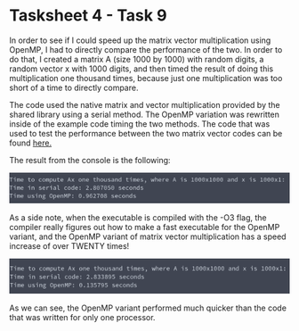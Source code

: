 # Tasksheet 4 - Task 9

In order to see if I could speed up the matrix vector multiplication using OpenMP, I had to directly compare the performance of the two. In order to do that, I created a matrix A (size 1000 by 1000) with random digits, a random vector x with 1000 digits, and then timed the result of doing this multiplication one thousand times, because just one multiplication was too short of a time to directly compare.

The code used the native matrix and vector multiplication provided by the shared library using a serial method. The OpenMP variation was rewritten inside of the example code timing the two methods. The code that was used to test the performance between the two matrix vector codes can be found [here.](https://github.com/ethanancell/math4610/blob/master/software/matrix/matrix_multiply_openmp.c)

The result from the console is the following:

![Console Output](task9.png)

As a side note, when the executable is compiled with the -O3 flag, the compiler really figures out how to make a fast executable for the OpenMP variant, and the OpenMP variant of matrix vector multiplication has a speed increase of over TWENTY times!

![Console Output](task9_2.png)

As we can see, the OpenMP variant performed much quicker than the code that was written for only one processor.
